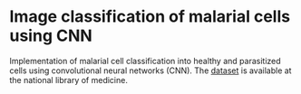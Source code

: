 # Image classification of malarial cells using CNN

Implementation of malarial cell classification into healthy and parasitized cells using convolutional neural networks (CNN). The [dataset](https://lhncbc.nlm.nih.gov/LHC-publications/pubs/MalariaDatasets.html) is available at the national library of medicine.

